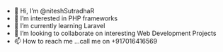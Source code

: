 - 👋 Hi, I’m @niteshSutradhaR
- 👀 I’m interested in PHP frameworks
- 🌱 I’m currently learning Laravel
- 💞️ I’m looking to collaborate on interesting Web Development Projects
- 📫 How to reach me ...call me on +917016416569

<!---
niteshSutradhaR/niteshSutradhaR is a ✨ special ✨ repository because its `README.md` (this file) appears on your GitHub profile.
You can click the Preview link to take a look at your changes.
--->
